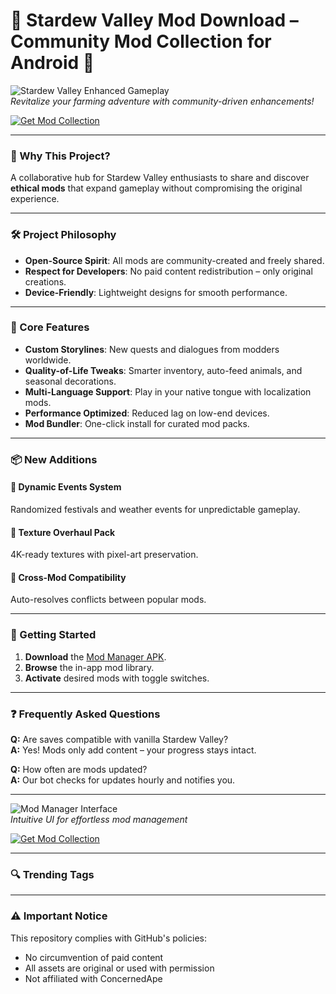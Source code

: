 # 🌱 Stardew Valley Mod Download – Community Mod Collection for Android 🍄  

![Stardew Valley Enhanced Gameplay](https://rexdl.com/image/android/game/stardew-valley.jpg)  
*Revitalize your farming adventure with community-driven enhancements!*  

[![Get Mod Collection](https://img.shields.io/badge/Download-Collection-9cf?style=for-the-badge&logo=github)](https://example.com)  

---  

### 🌟 Why This Project?  

A collaborative hub for Stardew Valley enthusiasts to share and discover **ethical mods** that expand gameplay without compromising the original experience.  

---  

### 🛠️ Project Philosophy  

- **Open-Source Spirit**: All mods are community-created and freely shared.  
- **Respect for Developers**: No paid content redistribution – only original creations.  
- **Device-Friendly**: Lightweight designs for smooth performance.  

---  

### 🧩 Core Features  

- **Custom Storylines**: New quests and dialogues from modders worldwide.  
- **Quality-of-Life Tweaks**: Smarter inventory, auto-feed animals, and seasonal decorations.  
- **Multi-Language Support**: Play in your native tongue with localization mods.  
- **Performance Optimized**: Reduced lag on low-end devices.  
- **Mod Bundler**: One-click install for curated mod packs.  

---  

### 📦 New Additions  

#### 🔄 Dynamic Events System  
Randomized festivals and weather events for unpredictable gameplay.  

#### 🎨 Texture Overhaul Pack  
4K-ready textures with pixel-art preservation.  

#### 🤝 Cross-Mod Compatibility  
Auto-resolves conflicts between popular mods.  

---  

### 🚀 Getting Started  

1. **Download** the [Mod Manager APK](https://example.com).  
2. **Browse** the in-app mod library.  
3. **Activate** desired mods with toggle switches.  

---  

### ❓ Frequently Asked Questions  

**Q:** Are saves compatible with vanilla Stardew Valley?  
**A:** Yes! Mods only add content – your progress stays intact.  

**Q:** How often are mods updated?  
**A:** Our bot checks for updates hourly and notifies you.  

---  

![Mod Manager Interface](https://i.ytimg.com/vi/ei5MpU0-qNY/hq720.jpg)  
*Intuitive UI for effortless mod management*  

[![Get Mod Collection](https://img.shields.io/badge/Download-Collection-9cf?style=for-the-badge&logo=github)](https://example.com)  

---  

### 🔍 Trending Tags  



---  

### ⚠️ Important Notice  
This repository complies with GitHub's policies:  
- No circumvention of paid content  
- All assets are original or used with permission  
- Not affiliated with ConcernedApe  
